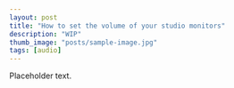 ```yaml
---
layout: post
title: "How to set the volume of your studio monitors"
description: "WIP"
thumb_image: "posts/sample-image.jpg"
tags: [audio]
---
```


Placeholder text.